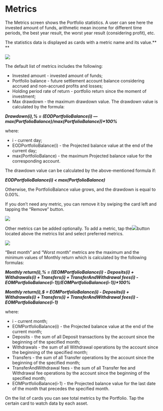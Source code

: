 # Metrics

The Metrics screen shows the Portfolio statistics. A user can see here the invested amount of funds, arithmetic mean income for different time periods, the best year result, the worst year result (considering profit), etc.

The statistics data is displayed as cards with a metric name and its value.**   **

![](../../../../.gitbook/assets/image7.png)

The default list of metrics includes the following:

* Invested amount - invested amount of funds;
* Portfolio balance - future settlement account balance considering accrued and non-accrued profits and losses;
* Holding period rate of return - portfolio return since the moment of investment; 
* Max drawdown - the maximum drawdown value. The drawdown value is calculated by the formula:

_**Drawdown(i),% = (EODPortfolioBalance(i) — max(PortfolioBalance)/max(PortfolioBalance))\*100%**_

where:

* i - current day;
* EODPortfolioBalance(i) - the Projected balance value at the end of the current day;
* max(PortfolioBalance) - the maximum Projected balance value for the corresponding account.

The drawdown value can be calculated by the above-mentioned formula if:

_**EODPortfolioBalance(i) < max(PortfolioBalance)**_

Otherwise, the PortfolioBalance value grows, and the drawdown is equal to 0.00%.

If you don’t need any metric, you can remove it by swiping the card left and tapping the “Remove” button. 

![](../../../../.gitbook/assets/image8.png)

Other metrics can be added optionally. To add a metric, tap the![](https://lh3.googleusercontent.com/mwLy9VITx37fqqx78IPkbg8LIQm7NW12PU4iTYLnj9BRRvbg9mIKTgHkaE696gb-rnKmAtYrZslF1KoooqA3nC8nw6ub6ZLx98eo26km1amPtLXbNVm1gztMX_osUSY3v7q-98yC)button located above the metrics list and select preferred metrics. 

![](../../../../.gitbook/assets/image9.png)

“Best month” and “Worst month” metrics are the maximum and the minimum values of Monthly return which is calculated by the following formulas:

_**Monthly return(i),% = ((EOMPortfolioBalance(i) - Deposits(i) + Withdrawals(i) + Transfers(i) + TransferAndWithdrawal fees(i)  - EOMPortfolioBalance(i-1))/EOMPortfolioBalance(i-1))\*100%**_

_**Monthly return(i),$ = EOMPortfolioBalance(i) - Deposits(i) + Withdrawals(i) + Transfers(i) + TransferAndWithdrawal fees(i)  - EOMPortfolioBalance(i-1)**_

where:

* i - current month;
* EOMPortfolioBalance(i) - the Projected balance value at the end of the current month;
* Deposits - the sum of all Deposit transactions by the account since the beginning of the specified month;
* Withdrawals - the sum of all Withdrawal operations by the account since the beginning of the specified month;
* Transfers - the sum of all Transfer operations by the account since the beginning of the specified month;
* TransferAndWithdrawal fees - the sum of all Transfer fee and Withdrawal fee operations by the account since the beginning of the specified month;
* EOMPortfolioBalance(i-1) - the Projected balance value for the last date of the month that precedes the specified month.

On the list of cards you can see total metrics by the Portfolio. Tap the certain card to watch data by each asset.
